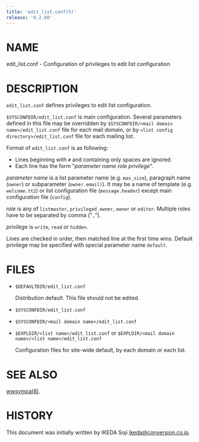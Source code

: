 ```yaml
---
title: 'edit_list.conf(5)'
release: '6.2.60'
---
```


# NAME

edit\_list.conf - Configuration of privileges to edit list configuration

# DESCRIPTION

`edit_list.conf` defines privileges to edit list configuration.

`$SYSCONFDIR/edit_list.conf` is main configuration.
Several parameters defined in this file may be overridden by
`$SYSCONFDIR/<mail domain name>/edit_list.conf`
file for each mail domain, or by
`<list config directory>/edit_list.conf` file for each mailing list.

Format of `edit_list.conf` is as following:

- Lines beginning with `#` and containing only spaces are ignored.
- Each line has the form "_parameter name_ _role_ _privilege_".

_parameter name_ is a list parameter name (e.g. `max_size`),
paragraph name (`owner`) or subparameter (`owner.email)`).
It may be a name of template (e.g. `welcome.tt2`) or list configuration file
(`message.header`) except main configuration file (`config`).

_role_ is any of `listmaster`, `privileged_owner`, `owner` or `editor`.
Multiple roles have to be separated by comma ("`,`").

_privilege_ is `write`, `read` or `hidden`.

Lines are checked in order, then matched line at the first time wins.
Default privilege may be specified with special parameter name `default`.

# FILES

- `$DEFAULTDIR/edit_list.conf`

    Distribution default.  This file should not be edited.

- `$SYSCONFDIR/edit_list.conf`
- `$SYSCONFDIR/<mail domain name>/edit_list.conf`
- `$EXPLDIR/<list name>/edit_list.conf` or
`$EXPLDIR/<mail domain name>/<list name>/edit_list.conf`

    Configuration files for site-wide default, by each domain or each list.

# SEE ALSO

[wwsympa(8)](./wwsympa.8.md).

# HISTORY

This document was initially written by IKEDA Soji <ikeda@conversion.co.jp>.

